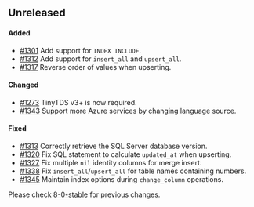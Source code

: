 ## Unreleased

#### Added

- [#1301](https://github.com/rails-sqlserver/activerecord-sqlserver-adapter/pull/1301) Add support for `INDEX INCLUDE`.
- [#1312](https://github.com/rails-sqlserver/activerecord-sqlserver-adapter/pull/1312) Add support for `insert_all` and `upsert_all`.
- [#1317](https://github.com/rails-sqlserver/activerecord-sqlserver-adapter/pull/1317) Reverse order of values when upserting.

#### Changed

- [#1273](https://github.com/rails-sqlserver/activerecord-sqlserver-adapter/pull/1273) TinyTDS v3+ is now required.
- [#1343](https://github.com/rails-sqlserver/activerecord-sqlserver-adapter/pull/1343) Support more Azure services by changing language source.

#### Fixed

- [#1313](https://github.com/rails-sqlserver/activerecord-sqlserver-adapter/pull/1313) Correctly retrieve the SQL Server database version.
- [#1320](https://github.com/rails-sqlserver/activerecord-sqlserver-adapter/pull/1320) Fix SQL statement to calculate `updated_at` when upserting.
- [#1327](https://github.com/rails-sqlserver/activerecord-sqlserver-adapter/pull/1327) Fix multiple `nil` identity columns for merge insert.
- [#1338](https://github.com/rails-sqlserver/activerecord-sqlserver-adapter/pull/1338) Fix `insert_all`/`upsert_all` for table names containing numbers.
- [#1345](https://github.com/rails-sqlserver/activerecord-sqlserver-adapter/pull/1345) Maintain index options during `change_column` operations.

Please check [8-0-stable](https://github.com/rails-sqlserver/activerecord-sqlserver-adapter/blob/8-0-stable/CHANGELOG.md) for previous changes.
